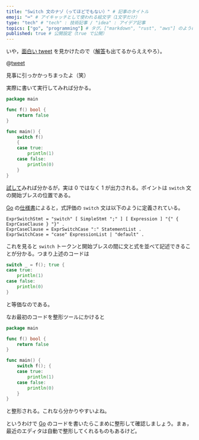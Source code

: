 ```yaml
---
title: "Switch 文のナゾ（ってほどでもない）" # 記事のタイトル
emoji: "⌨" # アイキャッチとして使われる絵文字（1文字だけ）
type: "tech" # "tech" : 技術記事 / "idea" : アイデア記事
topics: ["go", "programming"] # タグ。["markdown", "rust", "aws"] のように指定する
published: true # 公開設定（true で公開）
---
```


いや，[面白い tweet](https://twitter.com/go100and1/status/1307689651998605312) を見かけたので（[解答](https://twitter.com/go100and1/status/1308004478709194753)も出てるからええやろ）。

@[tweet](https://twitter.com/go100and1/status/1307689651998605312)

見事に引っかかっちまったよ（笑）

実際に書いて実行してみれば分かる。

```go
package main

func f() bool {
    return false
}

func main() {
    switch f()
    {
    case true:
        println(1)
    case false:
        println(0)
    }
}
```

[試して](https://play.golang.org/p/qd_XCbpEs6d)みれば分かるが，実は 0 ではなく 1 が出力される。ポイントは `switch` 文の開始ブレスの位置である。

[Go] の[仕様書][Go Spec]によると，式評価の `switch` 文は以下のように定義されている。

```
ExprSwitchStmt = "switch" [ SimpleStmt ";" ] [ Expression ] "{" { ExprCaseClause } "}" .
ExprCaseClause = ExprSwitchCase ":" StatementList .
ExprSwitchCase = "case" ExpressionList | "default" .
```

これを見ると `switch` トークンと開始ブレスの間に文と式を並べて記述できることが分かる。つまり上述のコードは

```go
switch _ = f(); true {
case true:
    println(1)
case false:
    println(0)
}
```

と等価なのである。

なお最初のコードを整形ツールにかけると

```go
package main

func f() bool {
    return false
}

func main() {
    switch f(); {
    case true:
        println(1)
    case false:
        println(0)
    }
}
```

と整形される。これなら分かりやすいよね。

というわけで [Go] のコードを書いたらこまめに整形して確認しましょう。まぁ，最近のエディタは自動で整形してくれるものもあるけど。

[Go]: https://golang.org/ "The Go Programming Language"
[Go Spec]: https://golang.org/ref/spec "The Go Programming Language Specification - The Go Programming Language"
